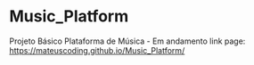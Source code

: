 # Music_Platform
 Projeto Básico Plataforma de Música - Em andamento
 link page: https://mateuscoding.github.io/Music_Platform/
